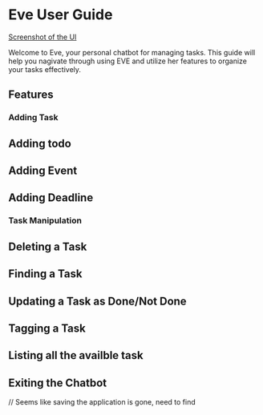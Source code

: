 # Eve User Guide

[Screenshot of the UI](docs/Ui.png)

Welcome to Eve, your personal chatbot for managing tasks. This guide will help you nagivate through using EVE and utilize her features to organize your tasks effectively.

## Features

### Adding Task

## Adding todo

## Adding Event

## Adding Deadline

### Task Manipulation

## Deleting a Task

## Finding a Task

## Updating a Task as Done/Not Done

## Tagging a Task

## Listing all the availble task

## Exiting the Chatbot


// Seems like saving the application is gone, need to find